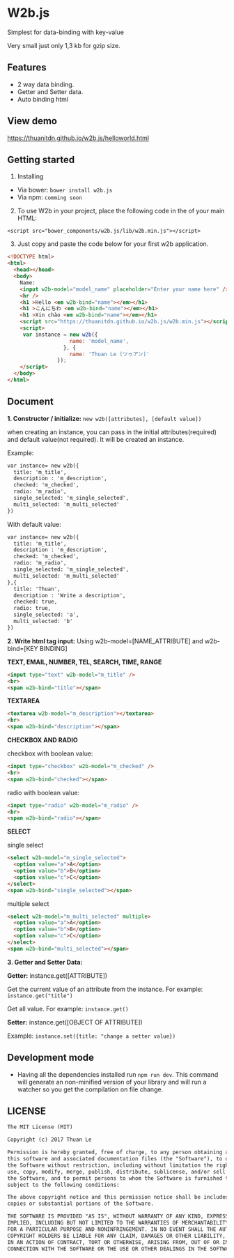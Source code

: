 # W2b.js

Simplest for data-binding with key-value

Very small just only 1,3 kb for gzip size.
## Features

* 2 way data binding.
* Getter and Setter data.
* Auto binding html

## View demo 
https://thuanitdn.github.io/w2b.js/helloworld.html

## Getting started

1. Installing
  * Via bower:
    `bower install w2b.js`
  * Via npm:
    `comming soon`
2. To use W2b in your project, place the following code in the of your main HTML:

  `<script src="bower_components/w2b.js/lib/w2b.min.js"></script>`

3. Just copy and paste the code below for your first w2b application.

```html
<!DOCTYPE html>
<html>
  <head></head>
  <body>
    Name:
    <input w2b-model="model_name" placeholder="Enter your name here" />
    <hr />
    <h1 >Hello <em w2b-bind="name"></em></h1>
    <h1 >こんにちわ <em w2b-bind="name"></em></h1>
    <h1 >Xin chào <em w2b-bind="name"></em></h1>
    <script src="https://thuanitdn.github.io/w2b.js/w2b.min.js"></script>
    <script>
     var instance = new w2b({
                    name: 'model_name',
                  }, {
                    name: 'Thuan Le (ツゥアン)'
                });
    </script>
  </body>
</html>

```

## Document

**1. Constructor / initialize:**  `new w2b([attributes], [default value])`

when creating an instance, you can pass in the initial attributes(required) and default value(not required). It will be created an instance.

Example: 

```html
var instance= new w2b({
  title: 'm_title',
  description : 'm_description',
  checked: 'm_checked',
  radio: 'm_radio',
  single_selected: 'm_single_selected',
  multi_selected: 'm_multi_selected'
})
```

With default value:

```html
var instance= new w2b({
  title: 'm_title',
  description : 'm_description',
  checked: 'm_checked',
  radio: 'm_radio',
  single_selected: 'm_single_selected',
  multi_selected: 'm_multi_selected'
},{
  title: 'Thuan',
  description : 'Write a description',
  checked: true,
  radio: true,
  single_selected: 'a',
  multi_selected: 'b'
})
```

**2. Write html tag input:** Using w2b-model=[NAME_ATTRIBUTE] and w2b-bind=[KEY BINDING]

**TEXT, EMAIL, NUMBER, TEL, SEARCH, TIME, RANGE**

```html
<input type="text" w2b-model="m_title" />
<br>
<span w2b-bind="title"></span>
```

**TEXTAREA**

```html
<textarea w2b-model="m_description"></textarea>
<br>
<span w2b-bind="description"></span>
```

**CHECKBOX AND RADIO**

checkbox with boolean value:

```html
<input type="checkbox" w2b-model="m_checked" />
<br>
<span w2b-bind="checked"></span>
```
radio with boolean value:

```html
<input type="radio" w2b-model="m_radio" />
<br>
<span w2b-bind="radio"></span>
```

**SELECT**

single select
```html
<select w2b-model="m_single_selected">
  <option value="a">A</option>
  <option value="b">B</option>
  <option value="c">C</option>
</select>
<span w2b-bind="single_selected"></span>
```

multiple select
```html
<select w2b-model="m_multi_selected" multiple>
  <option value="a">A</option>
  <option value="b">B</option>
  <option value="c">C</option>
</select>
<span w2b-bind="multi_selected"></span>
```

**3. Getter and Setter Data:**

  **Getter:** instance.get([ATTRIBUTE])
  
Get the current value of an attribute from the instance. For example: `instance.get("title")`

Get all value. For example: `instance.get()`

 **Setter:** instance.get([OBJECT OF ATTRIBUTE])
 
 Example: `instance.set({title: "change a setter value})`

## Development mode
  * Having all the dependencies installed run `npm run dev`. This command will generate an non-minified version of your library and will run a watcher so you get the compilation on file change.

## LICENSE
  ```html
  The MIT License (MIT)
  
  Copyright (c) 2017 Thuan Le
  
  Permission is hereby granted, free of charge, to any person obtaining a copy of
  this software and associated documentation files (the "Software"), to deal in
  the Software without restriction, including without limitation the rights to
  use, copy, modify, merge, publish, distribute, sublicense, and/or sell copies of
  the Software, and to permit persons to whom the Software is furnished to do so,
  subject to the following conditions:
  
  The above copyright notice and this permission notice shall be included in all
  copies or substantial portions of the Software.
  
  THE SOFTWARE IS PROVIDED "AS IS", WITHOUT WARRANTY OF ANY KIND, EXPRESS OR
  IMPLIED, INCLUDING BUT NOT LIMITED TO THE WARRANTIES OF MERCHANTABILITY, FITNESS
  FOR A PARTICULAR PURPOSE AND NONINFRINGEMENT. IN NO EVENT SHALL THE AUTHORS OR
  COPYRIGHT HOLDERS BE LIABLE FOR ANY CLAIM, DAMAGES OR OTHER LIABILITY, WHETHER
  IN AN ACTION OF CONTRACT, TORT OR OTHERWISE, ARISING FROM, OUT OF OR IN
  CONNECTION WITH THE SOFTWARE OR THE USE OR OTHER DEALINGS IN THE SOFTWARE.
